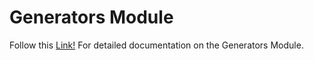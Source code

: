 # Generators Module

Follow this [Link!](https://unicef.github.io/giga-spatial/api/generators/) For detailed documentation on the Generators Module. 